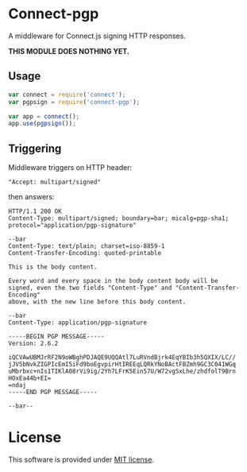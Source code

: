 # Connect-pgp

A middleware for Connect.js signing HTTP responses.

**THIS MODULE DOES NOTHING YET.**

## Usage

```js
var connect = require('connect');
var pgpsign = require('connect-pgp');

var app = connect();
app.use(pgpsign());
```

## Triggering

Middleware triggers on HTTP header:

    "Accept: multipart/signed"

then answers:

    HTTP/1.1 200 OK
    Content-Type: multipart/signed; boundary=bar; micalg=pgp-sha1; protocol="application/pgp-signature"

    --bar
    Content-Type: text/plain; charset=iso-8859-1
    Content-Transfer-Encoding: quoted-printable
    
    This is the body content.

    Every word and every space in the body content body will be
    signed, even the two fields "Content-Type" and "Content-Transfer-Encoding"
    above, with the new line before this body content.

    --bar
    Content-Type: application/pgp-signature
    
    -----BEGIN PGP MESSAGE-----
    Version: 2.6.2

    iQCVAwUBMJrRF2N9oWBghPDJAQE9UQQAtl7LuRVndBjrk4EqYBIb3h5QXIX/LC//
    jJV5bNvkZIGPIcEmI5iFd9boEgvpirHtIREEqLQRkYNoBActFBZmh9GC3C041WGq
    uMbrbxc+nIs1TIKlA08rVi9ig/2Yh7LFrK5Ein57U/W72vgSxLhe/zhdfolT9Brn
    HOxEa44b+EI=
    =ndaj
    -----END PGP MESSAGE-----

    --bar--

# License

This software is provided under [MIT license](https://raw.github.com/c-geek/connect-pgp/master/LICENSE).
